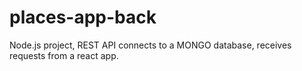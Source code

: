# places-app-back
Node.js project, REST API connects to a MONGO database, receives requests from a react app.
